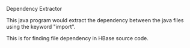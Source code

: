 Dependency Extractor

This java program would extract the dependency between the java files using
the keyword "import".

This is for finding file dependency in HBase source code.
